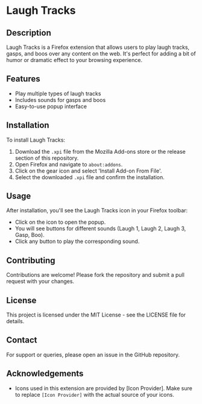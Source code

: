 # Laugh Tracks

## Description
Laugh Tracks is a Firefox extension that allows users to play laugh tracks, gasps, and boos over any content on the web. It's perfect for adding a bit of humor or dramatic effect to your browsing experience.

## Features
- Play multiple types of laugh tracks
- Includes sounds for gasps and boos
- Easy-to-use popup interface

## Installation
To install Laugh Tracks:
1. Download the `.xpi` file from the Mozilla Add-ons store or the release section of this repository.
2. Open Firefox and navigate to `about:addons`.
3. Click on the gear icon and select 'Install Add-on From File'.
4. Select the downloaded `.xpi` file and confirm the installation.

## Usage
After installation, you'll see the Laugh Tracks icon in your Firefox toolbar:
- Click on the icon to open the popup.
- You will see buttons for different sounds (Laugh 1, Laugh 2, Laugh 3, Gasp, Boo).
- Click any button to play the corresponding sound.

## Contributing
Contributions are welcome! Please fork the repository and submit a pull request with your changes.

## License
This project is licensed under the MIT License - see the LICENSE file for details.

## Contact
For support or queries, please open an issue in the GitHub repository.

## Acknowledgements
- Icons used in this extension are provided by [Icon Provider]. Make sure to replace `[Icon Provider]` with the actual source of your icons.
